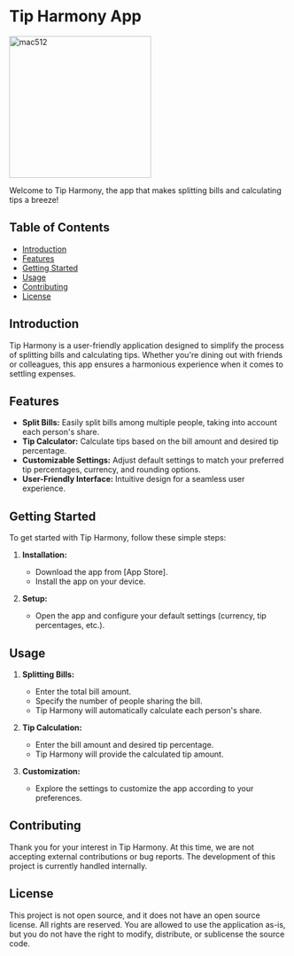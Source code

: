 # Tip Harmony App

<img width="256" alt="mac512" src="https://github.com/st-yim/TipHarmony/assets/129474155/93701375-9cc8-41cd-97d8-efb256faad42">

Welcome to Tip Harmony, the app that makes splitting bills and calculating tips a breeze!

## Table of Contents
- [Introduction](#introduction)
- [Features](#features)
- [Getting Started](#getting-started)
- [Usage](#usage)
- [Contributing](#contributing)
- [License](#license)

## Introduction

Tip Harmony is a user-friendly application designed to simplify the process of splitting bills and calculating tips. Whether you're dining out with friends or colleagues, this app ensures a harmonious experience when it comes to settling expenses.

## Features

- **Split Bills:** Easily split bills among multiple people, taking into account each person's share.
- **Tip Calculator:** Calculate tips based on the bill amount and desired tip percentage.
- **Customizable Settings:** Adjust default settings to match your preferred tip percentages, currency, and rounding options.
- **User-Friendly Interface:** Intuitive design for a seamless user experience.

## Getting Started

To get started with Tip Harmony, follow these simple steps:

1. **Installation:**
   - Download the app from [App Store].
   - Install the app on your device.

2. **Setup:**
   - Open the app and configure your default settings (currency, tip percentages, etc.).

## Usage

1. **Splitting Bills:**
   - Enter the total bill amount.
   - Specify the number of people sharing the bill.
   - Tip Harmony will automatically calculate each person's share.

2. **Tip Calculation:**
   - Enter the bill amount and desired tip percentage.
   - Tip Harmony will provide the calculated tip amount.

3. **Customization:**
   - Explore the settings to customize the app according to your preferences.

## Contributing

Thank you for your interest in Tip Harmony. At this time, we are not accepting external contributions or bug reports. The development of this project is currently handled internally.

## License

This project is not open source, and it does not have an open source license. All rights are reserved. You are allowed to use the application as-is, but you do not have the right to modify, distribute, or sublicense the source code.

